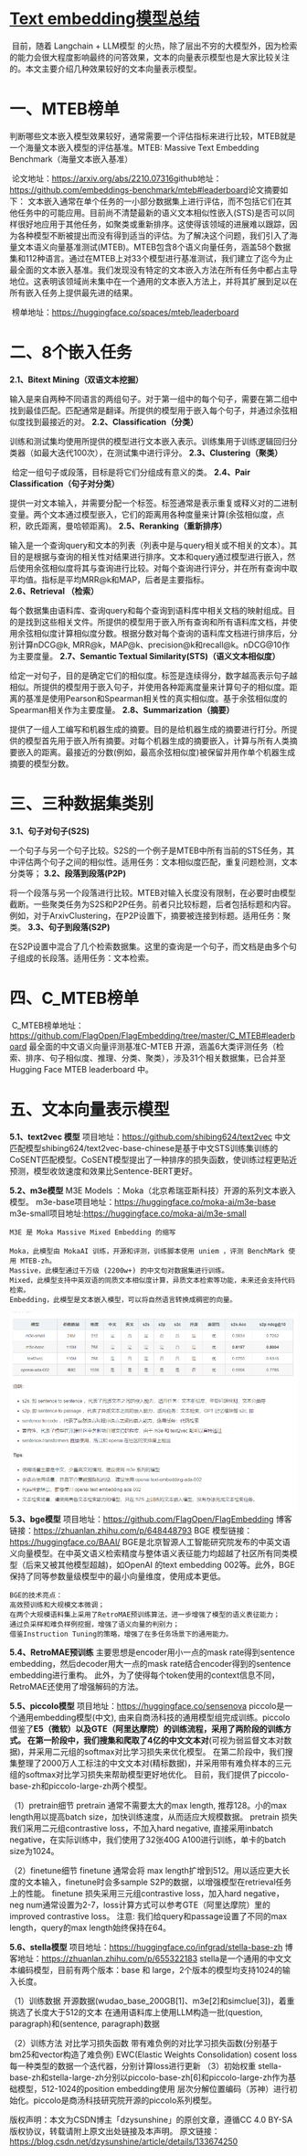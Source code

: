 #  [Text embedding模型总结](https://blog.csdn.net/dzysunshine/article/details/133674250)

​		目前，随着 Langchain + LLM模型 的火热，除了层出不穷的大模型外，因为检索的能力会很大程度影响最终的问答效果，文本的向量表示模型也是大家比较关注的。本文主要介绍几种效果较好的文本向量表示模型。

# 一、MTEB榜单

​		判断哪些文本嵌入模型效果较好，通常需要一个评估指标来进行比较，MTEB就是一个海量文本嵌入模型的评估基准。
​		MTEB: Massive Text Embedding Benchmark（海量文本嵌入基准）

​		论文地址：https://arxiv.org/abs/2210.07316
​		github地址：https://github.com/embeddings-benchmark/mteb#leaderboard
​		论文摘要如下：
​		文本嵌入通常在单个任务的一小部分数据集上进行评估，而不包括它们在其他任务中的可能应用。目前尚不清楚最新的语义文本相似性嵌入(STS)是否可以同样很好地应用于其他任务，如聚类或重新排序。这使得该领域的进展难以跟踪，因为各种模型不断被提出而没有得到适当的评估。为了解决这个问题，我们引入了海量文本语义向量基准测试(MTEB)。MTEB包含8个语义向量任务，涵盖58个数据集和112种语言。通过在MTEB上对33个模型进行基准测试，我们建立了迄今为止最全面的文本嵌入基准。我们发现没有特定的文本嵌入方法在所有任务中都占主导地位。这表明该领域尚未集中在一个通用的文本嵌入方法上，并将其扩展到足以在所有嵌入任务上提供最先进的结果。

​	榜单地址：https://huggingface.co/spaces/mteb/leaderboard

# 二、8个嵌入任务

**2.1、Bitext Mining（双语文本挖掘）**

​		输入是来自两种不同语言的两组句子。对于第一组中的每个句子，需要在第二组中找到最佳匹配。匹配通常是翻译。所提供的模型用于嵌入每个句子，并通过余弦相似度找到最接近的对。
**2.2、Classification（分类）**

​		训练和测试集均使用所提供的模型进行文本嵌入表示。训练集用于训练逻辑回归分类器（如最大迭代100次），在测试集中进行评分。
**2.3、Clustering（聚类）**

​		给定一组句子或段落，目标是将它们分组成有意义的类。
**2.4、Pair Classification（句子对分类）**

​		提供一对文本输入，并需要分配一个标签。标签通常是表示重复或释义对的二进制变量。两个文本通过模型嵌入，它们的距离用各种度量来计算(余弦相似度，点积，欧氏距离，曼哈顿距离)。
**2.5、Reranking（重新排序）**

​		输入是一个查询query和文本的列表（列表中是与query相关或不相关的文本）。其目的是根据与查询的相关性对结果进行排序。文本和query通过模型进行嵌入，然后使用余弦相似度将其与查询进行比较。对每个查询进行评分，并在所有查询中取平均值。指标是平均MRR@k和MAP，后者是主要指标。
**2.6、Retrieval （检索）**

​		每个数据集由语料库、查询query和每个查询到语料库中相关文档的映射组成。目的是找到这些相关文件。所提供的模型用于嵌入所有查询和所有语料库文档，并使用余弦相似度计算相似度分数。根据分数对每个查询的语料库文档进行排序后，分别计算nDCG@k, MRR@k，MAP@k、precision@k和recall@k。nDCG@10作为主要度量。
**2.7、Semantic Textual Similarity(STS)（语义文本相似度）**

​		给定一对句子，目的是确定它们的相似度。标签是连续得分，数字越高表示句子越相似。所提供的模型用于嵌入句子，并使用各种距离度量来计算句子的相似度。距离的基准是使用Pearson和Spearman相关性的真实相似度。基于余弦相似度的Spearman相关作为主要度量。
**2.8、Summarization（摘要）**

​		提供了一组人工编写和机器生成的摘要。目的是给机器生成的摘要进行打分。所提供的模型首先用于嵌入所有摘要。对每个机器生成的摘要嵌入，计算与所有人类摘要嵌入的距离。最接近的分数(例如，最高余弦相似度)被保留并用作单个机器生成摘要的模型分数。

# 三、三种数据集类别

**3.1、句子对句子(S2S)**

​		一个句子与另一个句子比较。S2S的一个例子是MTEB中所有当前的STS任务，其中评估两个句子之间的相似性。适用任务：文本相似度匹配，重复问题检测，文本分类等；
**3.2、段落到段落(P2P)**

​		将一个段落与另一个段落进行比较。MTEB对输入长度没有限制，在必要时由模型截断。一些聚类任务为S2S和P2P任务。前者只比较标题，后者包括标题和内容。例如，对于ArxivClustering，在P2P设置下，摘要被连接到标题。适用任务：聚类。
**3.3、句子到段落(S2P)**

​		在S2P设置中混合了几个检索数据集。这里的查询是一个句子，而文档是由多个句子组成的长段落。适用任务：文本检索。

# 四、C_MTEB榜单

​		C_MTEB榜单地址：https://github.com/FlagOpen/FlagEmbedding/tree/master/C_MTEB#leaderboard
最全面的中文语义向量评测基准C-MTEB 开源，涵盖6大类评测任务（检索、排序、句子相似度、推理、分类、聚类），涉及31个相关数据集，已合并至 Hugging Face MTEB leaderboard 中。

# 五、文本向量表示模型

**5.1、text2vec 模型**
项目地址：https://github.com/shibing624/text2vec
中文匹配模型shibing624/text2vec-base-chinese是基于中文STS训练集训练的CoSENT匹配模型。CoSENT模型提出了一种排序的损失函数，使训练过程更贴近预测，模型收敛速度和效果比Sentence-BERT更好。

**5.2、m3e模型**
		M3E Models ：Moka（北京希瑞亚斯科技）开源的系列文本嵌入模型。
		m3e-base项目地址：https://huggingface.co/moka-ai/m3e-base
		m3e-small项目地址:https://huggingface.co/moka-ai/m3e-small

```
M3E 是 Moka Massive Mixed Embedding 的缩写

Moka，此模型由 MokaAI 训练，开源和评测，训练脚本使用 uniem ，评测 BenchMark 使用 MTEB-zh。
Massive，此模型通过千万级 (2200w+) 的中文句对数据集进行训练。
Mixed，此模型支持中英双语的同质文本相似度计算，异质文本检索等功能，未来还会支持代码检索。
Embedding，此模型是文本嵌入模型，可以将自然语言转换成稠密的向量。
```

![image-20231114131746850](./elasticsearch.assets/m3emodels.png)
**5.3、bge模型**
		项目地址：https://github.com/FlagOpen/FlagEmbedding
		博客链接：https://zhuanlan.zhihu.com/p/648448793
		BGE 模型链接：https://huggingface.co/BAAI/
		BGE是北京智源人工智能研究院发布的中英文语义向量模型。在中英文语义检索精度与整体语义表征能力均超越了社区所有同类模型（后来又被其他模型超越)，如OpenAI 的text embedding 002等。此外，BGE 保持了同等参数量级模型中的最小向量维度，使用成本更低。

```
BGE的技术亮点：
高效预训练和大规模文本微调；
在两个大规模语料集上采用了RetroMAE预训练算法，进一步增强了模型的语义表征能力；
通过负采样和难负样例挖掘，增强了语义向量的判别力；
借鉴Instruction Tuning的策略，增强了在多任务场景下的通用能力。
```

**5.4、RetroMAE预训练**
		主要思想是encoder用小一点的mask rate得到sentence embedding，然后decoder用大一点的mask rate结合encoder得到的sentence embedding进行重构。
		此外，为了使得每个token使用的context信息不同，RetroMAE还使用了增强解码的方法。

**5.5、piccolo模型**
		项目地址：https://huggingface.co/sensenova
		piccolo是一个通用embedding模型(中文), 由来自商汤科技的通用模型组完成训练。piccolo借鉴了**E5（微软）以及GTE（阿里达摩院）的训练流程，采用了两阶段的训练方式。
		在第一阶段中，我们搜集和爬取了4亿的中文文本对**(可视为弱监督文本对数据)，并采用二元组的softmax对比学习损失来优化模型。
		在第二阶段中，我们搜集整理了2000万人工标注的中文文本对(精标数据)，并采用带有难负样本的三元组的softmax对比学习损失来帮助模型更好地优化。 目前，我们提供了piccolo-base-zh和piccolo-large-zh两个模型。

（1）pretrain细节
			pretrain 通常不需要太大的max length, 推荐128。小的max length用以提高batch size，加快训练速度，从而适应大规模数据。 pretrain 损失我们采用二元组contrastive loss，不加入hard negative, 直接采用inbatch negative，在实际训练中，我们使用了32张40G A100进行训练，单卡的batch size为1024。

（2）finetune细节
			finetune 通常会将 max length扩增到512。用以适应更大长度的文本输入，finetune时会多sample S2P的数据，以增强模型在retrieval任务上的性能。 finetune 损失采用三元组contrastive loss，加入hard negative，neg num通常设置为2-7，loss计算方式可以参考GTE（阿里达摩院）里的improved contrastive loss。 注意: 我们给query和passage设置了不同的max length，query的max length始终保持在64。

**5.6、stella模型**
		项目地址：https://huggingface.co/infgrad/stella-base-zh
		博客地址：https://zhuanlan.zhihu.com/p/655322183
		stella是一个通用的中文文本编码模型，目前有两个版本：base 和 large，2个版本的模型均支持1024的输入长度。

（1）训练数据
		开源数据(wudao_base_200GB[1]、m3e[2]和simclue[3])，着重挑选了长度大于512的文本
在通用语料库上使用LLM构造一批(question, paragraph)和(sentence, paragraph)数据

（2）训练方法
		对比学习损失函数 带有难负例的对比学习损失函数(分别基于bm25和vector构造了难负例) EWC(Elastic Weights
Consolidation) cosent loss 每一种类型的数据一个迭代器，分别计算loss进行更新
（3）初始权重
		stella-base-zh和stella-large-zh分别以piccolo-base-zh[6]和piccolo-large-zh作为基础模型，512-1024的position embedding使用 层次分解位置编码（苏神）进行初始化。piccolo是商汤科技研究院开源的piccolo系列模型。



版权声明：本文为CSDN博主「dzysunshine」的原创文章，遵循CC 4.0 BY-SA版权协议，转载请附上原文出处链接及本声明。
原文链接：https://blog.csdn.net/dzysunshine/article/details/133674250

